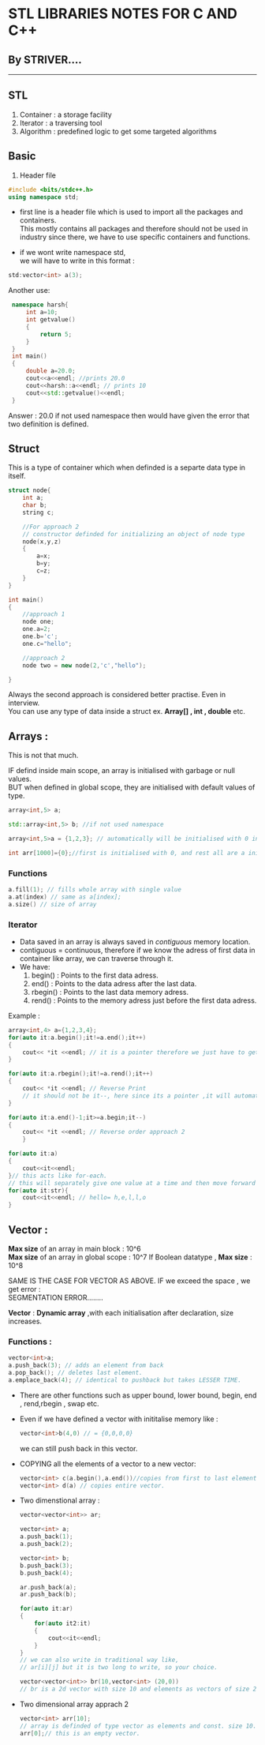 # STL LIBRARIES NOTES FOR C AND C++
## By STRIVER....
____

## STL
1. Container : a storage facility
2. Iterator : a traversing tool
3. Algorithm : predefined logic to get some targeted algorithms

## Basic
1. Header file
```c++
#include <bits/stdc++.h>
using namespace std;
```  
* first line is a header file which is used to import all the packages and containers.  
This mostly contains all packages and therefore should not be used in industry since there, we have to use specific containers and functions.

* if we wont write namespace std,  
we will have to write in this format :  
```c++
std:vector<int> a(3); 
 ```
 Another use:  
 ```c++
  namespace harsh{
      int a=10;
      int getvalue()
      {
          return 5;
      }
  }
  int main()
  {
      double a=20.0;
      cout<<a<<endl; //prints 20.0
      cout<<harsh::a<<endl; // prints 10
      cout<<std::getvalue()<<endl;
  }
 ```  
 Answer : 20.0
 if not used namespace then would have given the error that two definition is defined.  

## Struct
This is a type of container which when definded is a separte data type in itself.

```c++
struct node{
    int a;
    char b;
    string c;

    //For approach 2
    // constructor definded for initializing an object of node type  
    node(x,y,z)
    {
        a=x;
        b=y;
        c=z;
    }
}

int main()
{
    //approach 1
    node one;
    one.a=2;
    one.b='c';
    one.c="hello";

    //approach 2
    node two = new node(2,'c',"hello");

}
```
Always the second approach is considered better practise. Even in interview.  
You can use any type of data inside a struct ex. __Array[] , int , double__ etc.  

## Arrays :
 This is not that much.

 IF defind inside main scope, an array is initialised with garbage or null values.  
 BUT when defined in global scope, they are initialised with default values of type.

 ```c++
array<int,5> a; 

std::array<int,5> b; //if not used namespace

array<int,5>a = {1,2,3}; // automatically will be initialised with 0 in the remaining places.

int arr[1000]={0};//first is initialised with 0, and rest all are a initialised with 0 by itself.

 ```
### Functions

```c++
a.fill(1); // fills whole array with single value  
a.at(index) // same as a[index];
a.size() // size of array
```

### Iterator
* Data saved in an array is always saved in _contiguous_ memory location.
* contiguous = continuous, therefore if we know the adress of first data in container like array, we can traverse through it.
* We have:  
    1. begin() : Points to the first data adress.
    2. end() : Points to the data adress after the last data.
    3. rbegin() : Points to the last data memory adress.
    4. rend() : Points to the memory adress just before the first data adress.

Example :  
```c++
array<int,4> a={1,2,3,4};
for(auto it:a.begin();it!=a.end();it++)
{
    cout<< *it <<endl; // it is a pointer therefore we just have to get its value by *it.
}

for(auto it:a.rbegin();it!=a.rend();it++)
{
    cout<< *it <<endl; // Reverse Print
    // it should not be it--, here since its a pointer ,it will automatically move backwards when it++ is written.
}

for(auto it:a.end()-1;it>=a.begin;it--)
{
    cout<< *it <<endl; // Reverse order approach 2
    }

for(auto it:a)
{
    cout<<it<<endl;
}// this acts like for-each.
// this will separately give one value at a time and then move forward , another approach for traversing with iterator.
for(auto it:str){
    cout<<it<<endl; // hello= h,e,l,l,o
}
```
## Vector :  
__Max size__ of an array in main block : 10^6  
__Max size__ of an array in global scope : 10^7
If Boolean datatype , __Max size__ : 10^8

SAME IS THE CASE FOR VECTOR AS ABOVE.
IF we exceed the space , we get error :  
SEGMENTATION ERROR........

__Vector__ : __Dynamic array__ ,with each initialisation after declaration, size increases.  
### Functions : 
```cpp
vector<int>a;
a.push_back(3); // adds an element from back
a.pop_back(); // deletes last element.
a.emplace_back(4); // identical to pushback but takes LESSER TIME.
```
* There are other functions such as upper bound, lower bound, begin, end , rend,rbegin , swap etc.
* Even if we have defined a vector with inititalise memory like :
    ```cpp
    vector<int>b(4,0) // = {0,0,0,0}
    ```
    we can still push back in this vector.
* COPYING all the elements of a vector to a new vector:  
    ```cpp
    vector<int> c(a.begin(),a.end())//copies from first to last element through iterator.
    vector<int> d(a) // copies entire vector.
    ```
* Two dimenstional array :  
    ```cpp
    vector<vector<int>> ar;

    vector<int> a;
    a.push_back(1);
    a.push_back(2);

    vector<int> b;
    b.push_back(3);
    b.push_back(4); 

    ar.push_back(a);
    ar.push_back(b);

    for(auto it:ar)
    {
        for(auto it2:it)
        {
            cout<<it<<endl;
        }
    } 
    // we can also write in traditional way like,
    // ar[i][j] but it is two long to write, so your choice.

    vector<vector<int>> br(10,vector<int> (20,0))  
    // br is a 2d vector with size 10 and elements as vectors of size 20 and value 0.
    ```
*  Two dimensional array apprach 2

    ```cpp
    vector<int> arr[10];
    // array is definded of type vector as elements and const. size 10.
    arr[0];// this is an empty vector.
    ```